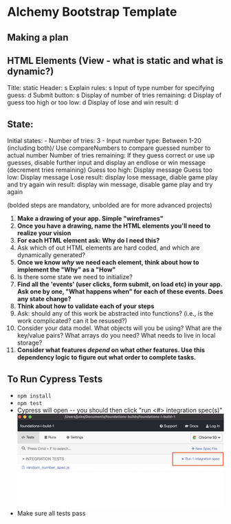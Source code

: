 # Alchemy Bootstrap Template

## Making a plan

## HTML Elements (View - what is static and what is dynamic?)
Title: static
Header: s
Explain rules: s
Input of type number for specifying guess: d
Submit button: s
Display of number of tries remaining: d
Display of guess too high or too low: d
Display of lose and win result: d

## State:
Initial states:
    - Number of tries: 3
    - 
Input number type: Between 1-20 (including both)/ Use compareNumbers to compare guessed number to actual number
Number of tries remaining: If they guess correct or use up guesses, disable further input and display an endlose or win message (decrement tries remaining)
Guess too high: Display message
Guess too low: Display message
Lose result: display lose message, diable game play and try again
win result: display win message, disable game play and try again

(bolded steps are mandatory, unbolded are for more advanced projects)

1) **Make a drawing of your app. Simple "wireframes"**
2) **Once you have a drawing, name the HTML elements you'll need to realize your vision**
3) **For each HTML element ask: Why do I need this?**
4) Ask which of out HTML elements are hard coded, and which are dynamically generated?
5) **Once we know _why_ we need each element, think about how to implement the "Why" as a "How"**
6) Is there some state we need to initialize?
7) **Find all the 'events' (user clicks, form submit, on load etc) in your app. Ask one by one, "What happens when" for each of these events. Does any state change?**
8) **Think about how to validate each of your steps**
9) Ask: should any of this work be abstracted into functions? (i.e., is the work complicated? can it be resused?)
10) Consider your data model. What objects will you be using? What are the key/value pairs? What arrays do you need? What needs to live in local storage?
11) **Consider what features _depend_ on what other features. Use this dependency logic to figure out what order to complete tasks.**


## To Run Cypress Tests
* `npm install`
* `npm test`
* Cypress will open -- you should then click "run <#> integration spec(s)"
    ![](cypress.png)
* Make sure all tests pass